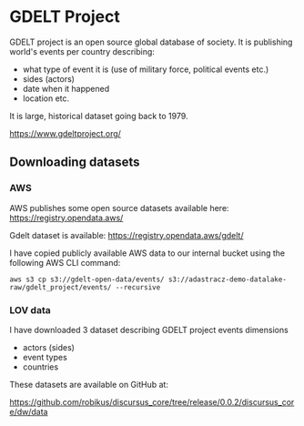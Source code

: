 # GDELT Project 

GDELT project is an open source global database of society. It is publishing world's events per country describing:

- what type of event it is (use of military force, political events etc.)
- sides (actors)
- date when it happened
- location etc.

It is large, historical dataset going back to 1979.

https://www.gdeltproject.org/

## Downloading datasets

### AWS 

AWS publishes some open source datasets available here: https://registry.opendata.aws/

Gdelt dataset is available: https://registry.opendata.aws/gdelt/

I have copied publicly available AWS data to our internal bucket using the following AWS CLI command:

```
aws s3 cp s3://gdelt-open-data/events/ s3://adastracz-demo-datalake-raw/gdelt_project/events/ --recursive
```

### LOV data

I have downloaded 3 dataset describing GDELT project events dimensions 

- actors (sides)
- event types
- countries

These datasets are available on GitHub at:

https://github.com/robikus/discursus_core/tree/release/0.0.2/discursus_core/dw/data